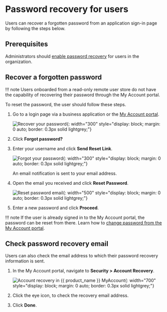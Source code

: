 # Password recovery for users

Users can recover a forgotten password from an application sign-in page by following the steps below.

## Prerequisites

Administrators should [enable password recovery]({{base_path}}/guides/user-accounts/password-recovery/) for users in the organization.

## Recover a forgotten password

!!! note
    Users onboarded from a read-only remote user store do not have the capability of recovering their password through the My Account portal.

To reset the password, the user should follow these steps.

1. Go to a login page via a business application or the [My Account portal]({{base_path}}/guides/user-self-service/customer-self-service-portal/).

    ![Recover your password]({{base_path}}/assets/img/guides/organization/self-service/customer/recover-your-password.png){: width="300" style="display: block; margin: 0 auto; border: 0.3px solid lightgrey;"}

2. Click **Forgot password?**

3. Enter your username and click **Send Reset Link**.

    ![Forgot your password]({{base_path}}/assets/img/guides/organization/self-service/customer/forgot-your-password.png){: width="300" style="display: block; margin: 0 auto; border: 0.3px solid lightgrey;"}

    An email notification is sent to your email address.

4. Open the email you received and click **Reset Password**.

    ![Reset password email]({{base_path}}/assets/img/guides/organization/self-service/customer/reset-password-email.png){: width="500" style="display: block; margin: 0 auto; border: 0.3px solid lightgrey;"}

5. Enter a new password and click **Proceed**.

!!! note
    If the user is already signed in to the My Account portal, the password can be reset from there. Learn how to [change password from the My Account portal]({{base_path}}/guides/user-self-service/change-password).

## Check password recovery email
Users can also check the email address to which their password recovery information is sent.

1. In the My Account portal, navigate to **Security > Account Recovery**.

    ![Account recovery in {{ product_name }} MyAccount]({{base_path}}/assets/img/guides/users/account-recovery.png){: width="700" style="display: block; margin: 0 auto; border: 0.3px solid lightgrey;"}

2. Click the eye icon, to check the recovery email address.

3. Click **Done**.